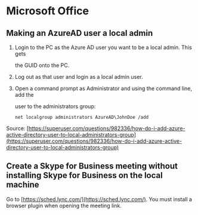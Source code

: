 # Microsoft Office

## Making an AzureAD user a local admin

1. Login to the PC as the Azure AD user you want to be a local admin. This gets

   the GUID onto the PC.

2. Log out as that user and login as a local admin user.
3. Open a command prompt as Administrator and using the command line, add the

   user to the administrators group:

   `net localgroup administrators AzureAD\JohnDoe /add`

Source: [https://superuser.com/questions/982336/how-do-i-add-azure-active-directory-user-to-local-administrators-group](https://superuser.com/questions/982336/how-do-i-add-azure-active-directory-user-to-local-administrators-group)

## Create a Skype for Business meeting without installing Skype for Business on the local machine

Go to [https://sched.lync.com/](https://sched.lync.com/). You must install a browser plugin when opening the meeting link.

